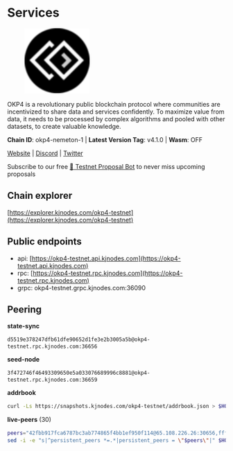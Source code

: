 # Services

<figure><img src="https://raw.githubusercontent.com/kj89/cosmos-images/main/logos/okp4.png" width="150" alt=""><figcaption></figcaption></figure>

OKP4 is a revolutionary public blockchain protocol where communities are incentivized to  share data and services confidently. To maximize value from data, it needs to be processed  by complex algorithms and pooled with other datasets, to create valuable knowledge.

**Chain ID**: okp4-nemeton-1 | **Latest Version Tag**: v4.1.0 | **Wasm**: OFF

[Website](https://okp4.network) | [Discord](https://discord.gg/okp4) | [Twitter](https://twitter.com/OKP4_Protocol)



Subscribe to our free [🤖 Testnet Proposal Bot](https://t.me/kjnodes_testnet_proposal_bot) to never miss upcoming proposals


## Chain explorer
[https://explorer.kjnodes.com/okp4-testnet](https://explorer.kjnodes.com/okp4-testnet)

## Public endpoints

* api: [https://okp4-testnet.api.kjnodes.com](https://okp4-testnet.api.kjnodes.com)
* rpc: [https://okp4-testnet.rpc.kjnodes.com](https://okp4-testnet.rpc.kjnodes.com)
* grpc: okp4-testnet.grpc.kjnodes.com:36090

## Peering

**state-sync**

```text
d5519e378247dfb61dfe90652d1fe3e2b3005a5b@okp4-testnet.rpc.kjnodes.com:36656
```

**seed-node**

```text
3f472746f46493309650e5a033076689996c8881@okp4-testnet.rpc.kjnodes.com:36659
```

**addrbook**
```bash
curl -Ls https://snapshots.kjnodes.com/okp4-testnet/addrbook.json > $HOME/.okp4d/config/addrbook.json
```

**live-peers** (30)
```bash
peers="42fbb917fca6787bc3ab774865f4bb1ef950f114@65.108.226.26:30656,fff0a8c202befd9459ff93783a0e7756da305fe3@38.242.150.63:16656,30092d2717053f1c0813e8354c07c761c9c3ac5c@194.163.161.234:26656,d5519e378247dfb61dfe90652d1fe3e2b3005a5b@65.109.68.190:36656,7dfc61d3ac9f6da7fa9f4893bc0ffa17ef8006e6@185.111.159.139:36656,25f585481845af42add73178a71169ec06f312df@65.108.9.164:20456,ead118d7cbe51cbabf5a77b69db7255512f41023@88.208.34.134:60656,99f6675049e22a0216af0e2447e7a4c5021874cd@142.132.132.200:28656,b0b56d944cf1cc569a1e77e0923e075bad94d755@141.95.145.41:28656,874373b78d2cd50e716aa464bf407581d9305655@94.250.201.130:27656,e6bc1bcddce8077ee769c4b2c24e3ec93191721f@42.117.66.196:26656,5c2a752c9b1952dbed075c56c600c3a79b58c395@95.214.55.232:26996,8cdeb85dada114c959c36bb59ce258c65ae3a09c@88.198.242.163:36656,d1a0ff9bd7ea1ebd06bc7158f3523f5e557328be@163.172.135.127:26656,603828b0b21b150ece5aeee9d548a259d08348ec@65.108.224.156:26656,1f4fa23210cc1d086a928a3c6de7c24f6c8f17ba@202.61.226.120:16656,8028015d1c6828a0b734f3b108f0853b0e19305e@157.90.176.184:26656,8bccab4596e8bc162763bad6597d43523e6c32f8@104.194.8.68:26656,8a7605d8ae4338de5b7a0d5c70244ce05e377630@85.10.200.221:26656,643988550263605405a7968c38fd11653bf75cd0@38.242.252.104:26656,6a66a38bdd5895ec6f1ce18b3430860a30e18e02@142.132.149.118:26656,78d923333e39e747c6a7fbfcc822ec6279990556@91.211.251.232:28656,74349a1cb9479b291866debe2042de8a2e88b850@65.108.233.109:17656,854cc8b83a48ba4394c1940b57d0f42ec013e033@38.242.251.204:26656,307fb25cd6998d0d5bd1d947571f6043c6bb4069@65.109.31.114:2280,12367c976a54980789e56c4fcaa5c38576be9ce1@65.109.89.5:32656,fe8bd9375c43a7cc6ef27e62d56af341a62e67c9@95.217.202.49:30656,7ba5d3721d98efd479b2a3f3b4df6ebd5fd2f119@109.123.243.135:26656,8527f34bd6e542304809386896997d12d80e5e0e@65.108.237.232:29656,9392c27a9a561c31e7a920dc6f577d663c473ef8@154.12.225.88:26656"
sed -i -e "s|^persistent_peers *=.*|persistent_peers = \"$peers\"|" $HOME/.okp4d/config/config.toml
```
